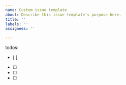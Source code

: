 ```yaml
---
name: Custom issue template
about: Describe this issue template's purpose here.
title: ''
labels: ''
assignees: ''

---
```


todos:
- [ ]
- [ ]
- [ ]
- [ ]
